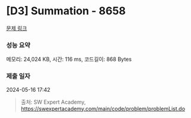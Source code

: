# [D3] Summation - 8658 

[문제 링크](https://swexpertacademy.com/main/code/problem/problemDetail.do?contestProbId=AW1lwyh6WPwDFARC) 

### 성능 요약

메모리: 24,024 KB, 시간: 116 ms, 코드길이: 868 Bytes

### 제출 일자

2024-05-16 17:42



> 출처: SW Expert Academy, https://swexpertacademy.com/main/code/problem/problemList.do